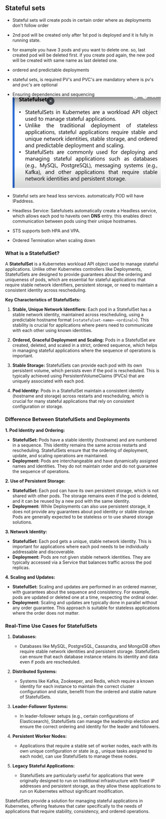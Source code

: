 
## Stateful sets
* Stateful sets will create pods in certain order where as deployments don't follow order
* 2nd pod will be created only after 1st pod is deployed and it is fully in running state.
* for example you have 3 pods and you want to delete one. so, last created pod will be deleted first. if you create pod again, the new pod will be created with same name as last deleted one.
* ordered and predictable deployments
* stateful sets, is required PV's and PVC's are mandatory where is pv's and pvc's are optional
* Ensuring dependencies and sequencing
![statefulset](/images/statefulset.png)

* Stateful sets are head less services. automatically POD will have IPaddress.
* Headless Service: Satefulsets automatically create a Headless service, which allows each pod to haveits own **DNS** entry. this enables direct communication between pods using their unique hostnames.

* STS supports both HPA and VPA.
* Ordered Termination when scaling down

### What is a StatefulSet?

A **StatefulSet** is a Kubernetes workload API object used to manage stateful applications. Unlike other Kubernetes controllers like Deployments, StatefulSets are designed to provide guarantees about the ordering and uniqueness of pods, which are essential for stateful applications that require stable network identifiers, persistent storage, or need to maintain a consistent identity across rescheduling.

**Key Characteristics of StatefulSets:**
1. **Stable, Unique Network Identifiers:** Each pod in a StatefulSet has a stable network identity, maintained across rescheduling, using a predictable hostname format (`<statefulset-name>-<ordinal>`). This stability is crucial for applications where peers need to communicate with each other using known identities.

2. **Ordered, Graceful Deployment and Scaling:** Pods in a StatefulSet are created, deleted, and scaled in a strict, ordered sequence, which helps in managing stateful applications where the sequence of operations is important.

3. **Stable Storage:** StatefulSets can provide each pod with its own persistent volume, which persists even if the pod is rescheduled. This is typically achieved using PersistentVolumeClaims (PVCs) that are uniquely associated with each pod.

4. **Pod Identity:** Pods in a StatefulSet maintain a consistent identity (hostname and storage) across restarts and rescheduling, which is crucial for many stateful applications that rely on consistent configuration or storage.

### Difference Between StatefulSets and Deployments

**1. Pod Identity and Ordering:**
   - **StatefulSet:** Pods have a stable identity (hostname) and are numbered in a sequence. This identity remains the same across restarts and rescheduling. StatefulSets ensure that the ordering of deployment, update, and scaling operations are maintained.
   - **Deployment:** Pods are interchangeable and have dynamically assigned names and identities. They do not maintain order and do not guarantee the sequence of operations.

**2. Use of Persistent Storage:**
   - **StatefulSet:** Each pod can have its own persistent storage, which is not shared with other pods. The storage remains even if the pod is deleted, and it can be reused by a new pod with the same identity.
   - **Deployment:** While Deployments can also use persistent storage, it does not provide any guarantees about pod identity or stable storage. Pods are generally expected to be stateless or to use shared storage solutions.

**3. Network Identity:**
   - **StatefulSet:** Each pod gets a unique, stable network identity. This is important for applications where each pod needs to be individually addressable and discoverable.
   - **Deployment:** Pods are not given stable network identities. They are typically accessed via a Service that balances traffic across the pod replicas.

**4. Scaling and Updates:**
   - **StatefulSet:** Scaling and updates are performed in an ordered manner, with guarantees about the sequence and consistency. For example, pods are updated or deleted one at a time, respecting the ordinal order.
   - **Deployment:** Scaling and updates are typically done in parallel without any order guarantee. This approach is suitable for stateless applications where the order does not matter.

### Real-Time Use Cases for StatefulSets

1. **Databases:**
   - Databases like MySQL, PostgreSQL, Cassandra, and MongoDB often require stable network identities and persistent storage. StatefulSets can ensure that each database instance retains its identity and data even if pods are rescheduled.

2. **Distributed Systems:**
   - Systems like Kafka, Zookeeper, and Redis, which require a known identity for each instance to maintain the correct cluster configuration and state, benefit from the ordered and stable nature of StatefulSets.

3. **Leader-Follower Systems:**
   - In leader-follower setups (e.g., certain configurations of Elasticsearch), StatefulSets can manage the leadership election and ensure the correct ordering and identity for the leader and followers.

4. **Persistent Worker Nodes:**
   - Applications that require a stable set of worker nodes, each with its own unique configuration or state (e.g., unique tasks assigned to each node), can use StatefulSets to manage these nodes.

5. **Legacy Stateful Applications:**
   - StatefulSets are particularly useful for applications that were originally designed to run on traditional infrastructure with fixed IP addresses and persistent storage, as they allow these applications to run on Kubernetes without significant modification.

StatefulSets provide a solution for managing stateful applications in Kubernetes, offering features that cater specifically to the needs of applications that require stability, consistency, and ordered operations.